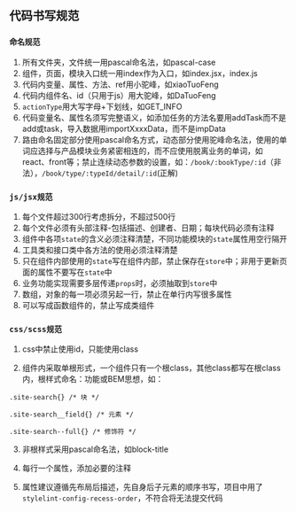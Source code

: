 ## 代码书写规范

### `命名规范`

1. 所有文件夹，文件统一用pascal命名法，如pascal-case
2. 组件，页面，模块入口统一用index作为入口，如index.jsx，index.js
3. 代码内变量、属性、方法、ref用小驼峰，如xiaoTuoFeng
4. 代码内组件名、id（只用于js）用大驼峰，如DaTuoFeng
5. `actionType`用大写字母+下划线，如GET_INFO
6. 代码变量名、属性名须写完整语义，如添加任务的方法名要用addTask而不是add或task，导入数据用importXxxxData，而不是impData
7. 路由命名固定部分使用pascal命名方式，动态部分使用驼峰命名法，使用的单词应选择与产品模块业务紧密相连的，而不应使用脱离业务的单词，如react、front等；禁止连续动态参数的设置，如：`/book/:bookType/:id`（非法），`/book/type/:typeId/detail/:id`(正解)

### `js/jsx规范`

1. 每个文件超过300行考虑拆分，不超过500行
2. 每个文件必须有头部注释-包括描述、创建者、日期；每块代码必须有注释
3. 组件中各项`state`的含义必须注释清楚，不同功能模块的`state`属性用空行隔开
4. 工具类和接口类中各方法的使用必须注释清楚
5. 只在组件内部使用的`state`写在组件内部，禁止保存在`store`中；非用于更新页面的属性不要写在`state`中
6. 业务功能实现需要多层传递`props`时，必须抽取到`store`中
7. 数组，对象的每一项必须另起一行，禁止在单行内写很多属性
8. 可以写成函数组件的，禁止写成类组件

### `css/scss规范`

1. css中禁止使用id，只能使用class

2.  组件内采取单根形式，一个组件只有一个根class，其他class都写在根class内，根样式命名：功能或BEM思想，如： 

   ```
   .site-search{} /* 块 */
   
   .site-search__field{} /* 元素 */
   
   .site-search--full{} /* 修饰符 */ 
   ```

3. 非根样式采用pascal命名法，如block-title

4. 每行一个属性，添加必要的注释

5. 属性建议遵循先布局后描述，先自身后子元素的顺序书写，项目中用了`stylelint-config-recess-order`，不符合将无法提交代码